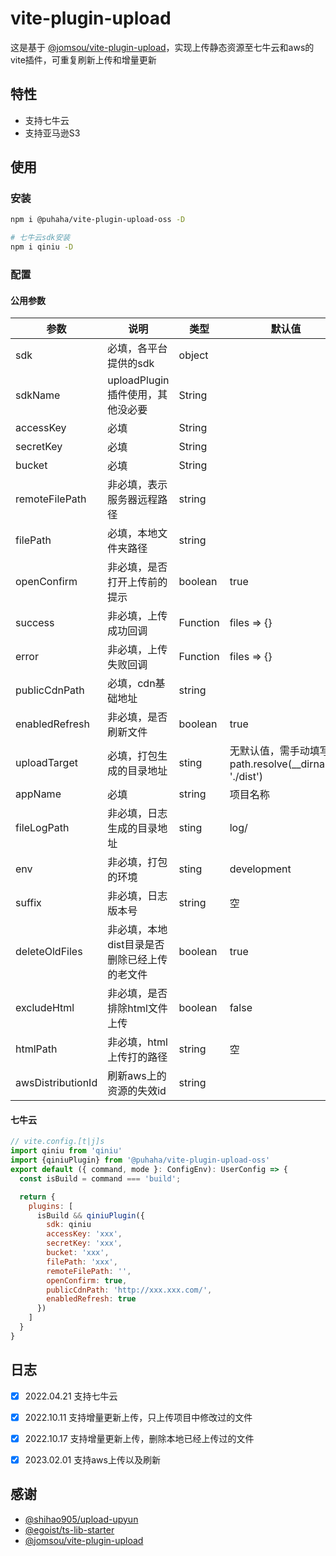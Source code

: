 # vite-plugin-upload

这是基于 [@jomsou/vite-plugin-upload](https://github.com/work-flow/vite-plugin-upload)，实现上传静态资源至七牛云和aws的vite插件，可重复刷新上传和增量更新

## 特性
- 支持七牛云
- 支持亚马逊S3


## 使用
### 安装
```bash
npm i @puhaha/vite-plugin-upload-oss -D

# 七牛云sdk安装
npm i qiniu -D

```
### 配置

#### 公用参数

| 参数           | 说明                         | 类型     | 默认值      |
| -------------- | ---------------------------- | -------- | ----------- |
| sdk          | 必填，各平台提供的sdk         | object |  |
| sdkName | uploadPlugin插件使用，其他没必要 | String | |
| accessKey | 必填 | String | |
| secretKey | 必填 | String | |
| bucket | 必填 | String | |
| remoteFilePath | 非必填，表示服务器远程路径   | string   |             |
| filePath       | 必填，本地文件夹路径       | string   |             |
| openConfirm    | 非必填，是否打开上传前的提示 | boolean  | true        |
| success        | 非必填，上传成功回调         | Function | files => {} |
| error          | 非必填，上传失败回调         | Function | files => {} |
| publicCdnPath  | 必填，cdn基础地址            | string   |             |
| enabledRefresh  | 非必填，是否刷新文件         | boolean   |    true      |
| uploadTarget | 必填，打包生成的目录地址 | sting | 无默认值，需手动填写path.resolve(__dirname, './dist') |
| appName | 必填 | string | 项目名称 |
| fileLogPath | 非必填，日志生成的目录地址 | sting | log/ |
| env | 非必填，打包的环境 | sting | development |
| suffix | 非必填，日志版本号 | string | 空 |
| deleteOldFiles | 非必填，本地dist目录是否删除已经上传的老文件 | boolean | true |
| excludeHtml | 非必填，是否排除html文件上传 | boolean | false |
| htmlPath | 非必填，html上传打的路径 | string | 空 |
| awsDistributionId | 刷新aws上的资源的失效id | string |  |



#### 七牛云
```js
// vite.config.[t|j]s
import qiniu from 'qiniu'
import {qiniuPlugin} from '@puhaha/vite-plugin-upload-oss'
export default ({ command, mode }: ConfigEnv): UserConfig => {
  const isBuild = command === 'build';

  return {
    plugins: [
      isBuild && qiniuPlugin({
        sdk: qiniu
        accessKey: 'xxx',
        secretKey: 'xxx',
        bucket: 'xxx',
        filePath: 'xxx',
        remoteFilePath: '',
        openConfirm: true,
        publicCdnPath: 'http://xxx.xxx.com/',
        enabledRefresh: true
      })                
    ]
  }
}
```



## 日志

- [x] 2022.04.21 支持七牛云
- [x] 2022.10.11 支持增量更新上传，只上传项目中修改过的文件
- [x] 2022.10.17 支持增量更新上传，删除本地已经上传过的文件
- [x] 2023.02.01 支持aws上传以及刷新


## 感谢

- [@shihao905/upload-upyun](https://github.com/shihao905/upload-upyun)
- [@egoist/ts-lib-starter](https://github.com/egoist/ts-lib-starter)
- [@jomsou/vite-plugin-upload](https://github.com/work-flow/vite-plugin-upload)